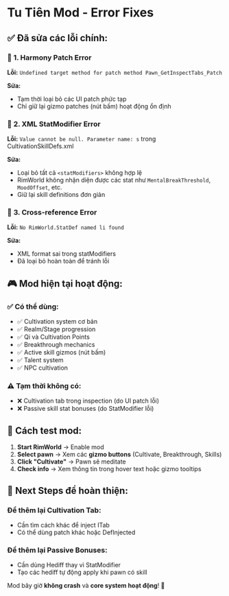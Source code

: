 # Tu Tiên Mod - Error Fixes

## ✅ **Đã sửa các lỗi chính:**

### 🔧 **1. Harmony Patch Error**
**Lỗi:** `Undefined target method for patch method Pawn_GetInspectTabs_Patch`

**Sửa:**
- Tạm thời loại bỏ các UI patch phức tạp
- Chỉ giữ lại gizmo patches (nút bấm) hoạt động ổn định

### 🔧 **2. XML StatModifier Error**
**Lỗi:** `Value cannot be null. Parameter name: s` trong CultivationSkillDefs.xml

**Sửa:**
- Loại bỏ tất cả `<statModifiers>` không hợp lệ
- RimWorld không nhận diện được các stat như `MentalBreakThreshold`, `MoodOffset`, etc.
- Giữ lại skill definitions đơn giản

### 🔧 **3. Cross-reference Error**  
**Lỗi:** `No RimWorld.StatDef named li found`

**Sửa:**
- XML format sai trong statModifiers
- Đã loại bỏ hoàn toàn để tránh lỗi

## 🎮 **Mod hiện tại hoạt động:**

### ✅ **Có thể dùng:**
- ✅ Cultivation system cơ bản
- ✅ Realm/Stage progression  
- ✅ Qi và Cultivation Points
- ✅ Breakthrough mechanics
- ✅ Active skill gizmos (nút bấm)
- ✅ Talent system
- ✅ NPC cultivation

### ⚠️ **Tạm thời không có:**
- ❌ Cultivation tab trong inspection (do UI patch lỗi)
- ❌ Passive skill stat bonuses (do StatModifier lỗi)

## 🚀 **Cách test mod:**

1. **Start RimWorld** → Enable mod
2. **Select pawn** → Xem các **gizmo buttons** (Cultivate, Breakthrough, Skills)
3. **Click "Cultivate"** → Pawn sẽ meditate
4. **Check info** → Xem thông tin trong hover text hoặc gizmo tooltips

## 🔮 **Next Steps để hoàn thiện:**

### **Để thêm lại Cultivation Tab:**
- Cần tìm cách khác để inject ITab
- Có thể dùng patch khác hoặc DefInjected

### **Để thêm lại Passive Bonuses:**
- Cần dùng Hediff thay vì StatModifier
- Tạo các hediff tự động apply khi pawn có skill

Mod bây giờ **không crash** và **core system hoạt động**! 🎉
